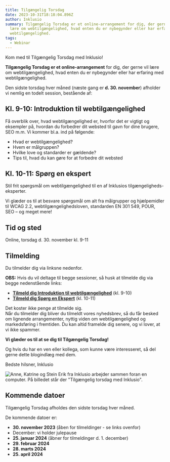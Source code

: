 ```yaml
---
title: Tilgængelig Torsdag
date: 2023-10-31T18:18:04.896Z
author: Inklusio
summary: Tilgængelig Torsdag er et online-arrangement for dig, der gerne vil
  lære om webtilgængelighed, hvad enten du er nybegynder eller har erfaring med
  webtilgængelighed.
tags:
  - Webinar
---
```

Kom med til Tilgængelig Torsdag med Inklusio!

**Tilgængelig Torsdag er et online-arrangement** for dig, der gerne vil lære om webtilgængelighed, hvad enten du er nybegynder eller har erfaring med webtilgængelighed. 

D﻿en sidste torsdag hver måned (næste gang er **d. 30. november**) afholder vi nemlig en todelt session, bestående af:

## Kl. 9-10: **Introduktion til webtilgængelighed**

Få overblik over, hvad webtilgængelighed er, hvorfor det er vigtigt og eksempler på, hvordan du forbedrer dit websted til gavn for dine brugere, SEO m.m. Vi kommer bl.a. ind på følgende: 

* Hvad er webtilgængelighed?
* Hvem er målgruppen?
* Hvilke love og standarder er gældende? 
* Tips til, hvad du kan gøre for at forbedre dit websted

## Kl. 10-11: **Spørg en ekspert**

Stil frit spørgsmål om webtilgængelighed til en af Inklusios tilgængeligheds-eksperter.

Vi glæder os til at besvare spørgsmål om alt fra målgrupper og hjælpemidler til WCAG 2.2, webtilgængelighedsloven, standarden EN 301 549, POUR, SEO – og meget mere! 

## T﻿id og sted

O﻿nline, torsdag d. 30. november kl. 9-11

## **Tilmelding**

Du tilmelder dig via linksne nedenfor. 

**OBS:** Hvis du vil deltage til begge sessioner, så husk at tilmelde dig via begge nedenstående links:

* **[﻿Tilmeld dig Introduktion til webtilgængelighed](https://us02web.zoom.us/webinar/register/WN_yfIft2xbSwuwWKnV6fWoKw)** (﻿kl. 9-10)
* **[Tilmeld dig Spørg en Ekspert](https://us02web.zoom.us/webinar/register/WN_0z9ytg6iS3SrG69JeUSGug)** (kl. 10-11)

D﻿et koster ikke penge at tilmelde sig.\
Når du tilmelder dig bliver du tilmeldt vores nyhedsbrev, så du får besked om lignende arrangementer, nyttig viden om webtilgængelighed og markedsføring i fremtiden. Du kan altid framelde dig senere, og vi lover, at vi ikke spammer.

**Vi glæder os til at se dig til Tilgængelig Torsdag!**

Og hvis du har en ven eller kollega, som kunne være interesseret, så del gerne dette blogindlæg med dem.

Bedste hilsner, Inklusio

![Anne, Katrine og Stein Erik fra Inklusio arbejder sammen foran en computer. På billedet står der "Tilgængelig torsdag med Inklusio". ](/img/tilgængelig-torsdag-anne-katrine-stein-erik.png "Tilgængelig Torsdag med Inklusio")

## K﻿ommende datoer

T﻿ilgængelig Torsdag afholdes den sidste torsdag hver måned. 

D﻿e kommende datoer er: 

* **3﻿0. november 2023** (åben for tilmeldinger - se links ovenfor) 
* December: vi holder julepause
* **25. januar 2024** (åbner for tilmeldinger d. 1. december)
* **2﻿9. februar 2024**
* **2﻿8. marts 2024**
* **2﻿5. april 2024**